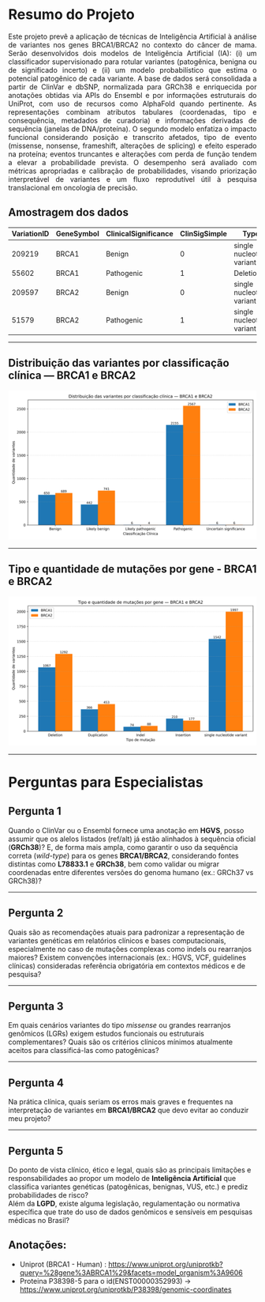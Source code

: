 # Resumo do Projeto

<div align="justify">

Este projeto prevê a aplicação de técnicas de Inteligência Artificial à análise de variantes nos genes BRCA1/BRCA2 no contexto do câncer de mama. Serão desenvolvidos dois modelos de Inteligência Artificial (IA): (i) um classificador supervisionado para rotular variantes (patogênica, benigna ou de significado incerto) e (ii) um modelo probabilístico que estima o potencial patogênico de cada variante. A base de dados será consolidada a partir de ClinVar e dbSNP, normalizada para GRCh38 e enriquecida por anotações obtidas via APIs do Ensembl e por informações estruturais do UniProt, com uso de recursos como AlphaFold quando pertinente. As representações combinam atributos tabulares (coordenadas, tipo e consequência, metadados de curadoria) e informações derivadas de sequência (janelas de DNA/proteína). O segundo modelo enfatiza o impacto funcional considerando posição e transcrito afetados, tipo de evento (missense, nonsense, frameshift, alterações de splicing) e efeito esperado na proteína; eventos truncantes e alterações com perda de função tendem a elevar a probabilidade prevista. O desempenho será avaliado com métricas apropriadas e calibração de probabilidades, visando priorização interpretável de variantes e um fluxo reprodutível útil à pesquisa translacional em oncologia de precisão.

</div>

## Amostragem dos dados

| VariationID | GeneSymbol | ClinicalSignificance | ClinSigSimple | Type                       | Origin           | Assembly | Chromosome |   Start   |   Stop    |
|-------------|------------|----------------------|---------------|----------------------------|-----------------|----------|------------|-----------|-----------|
| 209219      | BRCA1      | Benign               | 0             | single nucleotide variant  | germline        | GRCh38   | 17         | 43039471  | 43039471  |
| 55602       | BRCA1      | Pathogenic           | 1             | Deletion                   | germline        | GRCh38   | 17         | 43045706  | 43045767  |
| 209597      | BRCA2      | Benign               | 0             | single nucleotide variant  | germline        | GRCh38   | 13         | 32314943  | 32314943  |
| 51579       | BRCA2      | Pathogenic           | 1             | single nucleotide variant  | germline;unknown| GRCh38   | 13         | 32316463  | 32316463  |

---

## Distribuição das variantes por classificação clínica — BRCA1 e BRCA2

![Gráfico de Distribuição das variantes por classificação clinica](./images/classifications_brca_bars.png)

---

## Tipo e quantidade de mutações por gene - BRCA1 e BRCA2

![Tipo e quantidade de mutações por gene](./images/mutation_types_brca_bars.png)

---

# Perguntas para Especialistas

## Pergunta 1

Quando o ClinVar ou o Ensembl fornece uma anotação em **HGVS**, posso assumir que os alelos listados (ref/alt) já estão alinhados à sequência oficial (**GRCh38**)? E, de forma mais ampla, como garantir o uso da sequência correta (*wild-type*) para os genes **BRCA1/BRCA2**, considerando fontes distintas como **L78833.1** e **GRCh38**, bem como validar ou migrar coordenadas entre diferentes versões do genoma humano (ex.: GRCh37 vs GRCh38)?

---

## Pergunta 2
Quais são as recomendações atuais para padronizar a representação de variantes genéticas em relatórios clínicos e bases computacionais, especialmente no caso de mutações complexas como indels ou rearranjos maiores? Existem convenções internacionais (ex.: HGVS, VCF, guidelines clínicas) consideradas referência obrigatória em contextos médicos e de pesquisa?

---

## Pergunta 3
Em quais cenários variantes do tipo *missense* ou grandes rearranjos genômicos (LGRs) exigem estudos funcionais ou estruturais complementares? Quais são os critérios clínicos mínimos atualmente aceitos para classificá-las como patogênicas?

---

## Pergunta 4
Na prática clínica, quais seriam os erros mais graves e frequentes na interpretação de variantes em **BRCA1/BRCA2** que devo evitar ao conduzir meu projeto?

---

## Pergunta 5
Do ponto de vista clínico, ético e legal, quais são as principais limitações e responsabilidades ao propor um modelo de **Inteligência Artificial** que classifica variantes genéticas (patogênicas, benignas, VUS, etc.) e prediz probabilidades de risco?  
Além da **LGPD**, existe alguma legislação, regulamentação ou normativa específica que trate do uso de dados genômicos e sensíveis em pesquisas médicas no Brasil?


## Anotações:

- Uniprot (BRCA1 - Human) : https://www.uniprot.org/uniprotkb?query=%28gene%3ABRCA1%29&facets=model_organism%3A9606
- Proteina P38398-5 para o id(ENST00000352993) -> https://www.uniprot.org/uniprotkb/P38398/genomic-coordinates